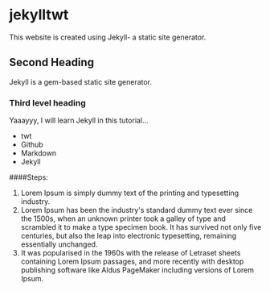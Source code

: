 # jekylltwt

This website is created using Jekyll- a static site generator.

## Second Heading

Jekyll is a gem-based static site generator.

### Third level heading

Yaaayyy, I will learn Jekyll in this tutorial...

- twt
- Github
- Markdown
- Jekyll

####Steps:
1. Lorem Ipsum is simply dummy text of the printing and typesetting industry. 
2. Lorem Ipsum has been the industry's standard dummy text ever since the 1500s, when an unknown printer took a galley of type and scrambled it to make a type specimen book. It has survived not only five centuries, but also the leap into electronic typesetting, remaining essentially unchanged. 
3. It was popularised in the 1960s with the release of Letraset sheets containing Lorem Ipsum passages, and more recently with desktop publishing software like Aldus PageMaker including versions of Lorem Ipsum.
